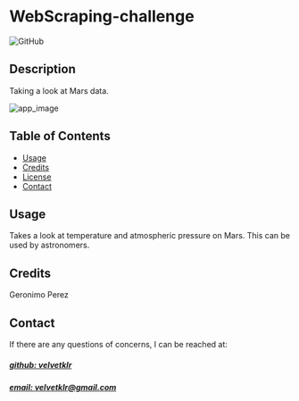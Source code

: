 # WebScraping-challenge

![GitHub](https://img.shields.io/github/license/pragyy/datascience-readme-template)


## Description
Taking a look at Mars data.

![app_image](https://cdn.mos.cms.futurecdn.net/Q4UQ2bWADBXqrRy9H3PcTo.jpg)

## Table of Contents

- [Usage](#usage)
- [Credits](#credits)
- [License](#license)
- [Contact](#contact)


## Usage
Takes a look at temperature and atmospheric pressure on Mars. This can be used by astronomers. 

## Credits
Geronimo Perez




## Contact
If there are any questions of concerns, I can be reached at:
##### [github: velvetklr](https://github.com/velvetklr)
##### [email: velvetklr@gmail.com](mailto:velvetklr@gmail.com)
